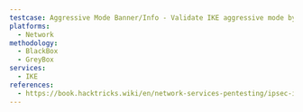 ```yaml
---
testcase: Aggressive Mode Banner/Info - Validate IKE aggressive mode by scanning with ike-scan or ikeforce (ike-scan -A -M <IP>) to see if Aggressive mode is supported/enabled and to capture additional handshake details
platforms: 
  - Network
methodology: 
  - BlackBox
  - GreyBox
services:
  - IKE
references:
  - https://book.hacktricks.wiki/en/network-services-pentesting/ipsec-ike-vpn-pentesting.html
---
```

